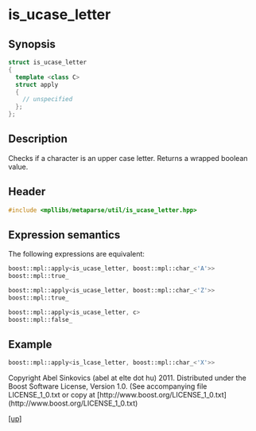 # is_ucase_letter

## Synopsis

```cpp
struct is_ucase_letter
{
  template <class C>
  struct apply
  {
    // unspecified
  };
};
```

## Description

Checks if a character is an upper case letter. Returns a wrapped boolean value.

## Header

```cpp
#include <mpllibs/metaparse/util/is_ucase_letter.hpp>
```

## Expression semantics

The following expressions are equivalent:

```cpp
boost::mpl::apply<is_ucase_letter, boost::mpl::char_<'A'>>
boost::mpl::true_
```

```cpp
boost::mpl::apply<is_ucase_letter, boost::mpl::char_<'Z'>>
boost::mpl::true_
```

```cpp
boost::mpl::apply<is_ucase_letter, c>
boost::mpl::false_
```

## Example

```cpp
boost::mpl::apply<is_lcase_letter, boost::mpl::char_<'X'>>
```

<p class="copyright">
Copyright Abel Sinkovics (abel at elte dot hu) 2011.
Distributed under the Boost Software License, Version 1.0.
(See accompanying file LICENSE_1_0.txt or copy at
[http://www.boost.org/LICENSE_1_0.txt](http://www.boost.org/LICENSE_1_0.txt)
</p>

[[up]](reference.html)


